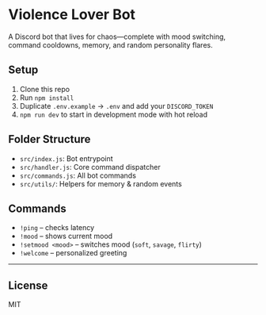# Violence Lover Bot

A Discord bot that lives for chaos—complete with mood switching, command cooldowns, memory, and random personality flares.

## Setup

1. Clone this repo  
2. Run `npm install`  
3. Duplicate `.env.example` → `.env` and add your `DISCORD_TOKEN`  
4. `npm run dev` to start in development mode with hot reload  

## Folder Structure

- `src/index.js`: Bot entrypoint  
- `src/handler.js`: Core command dispatcher  
- `src/commands.js`: All bot commands  
- `src/utils/`: Helpers for memory & random events  

## Commands

- `!ping` – checks latency  
- `!mood` – shows current mood  
- `!setmood <mood>` – switches mood (`soft`, `savage`, `flirty`)  
- `!welcome` – personalized greeting  

---

## License

MIT
